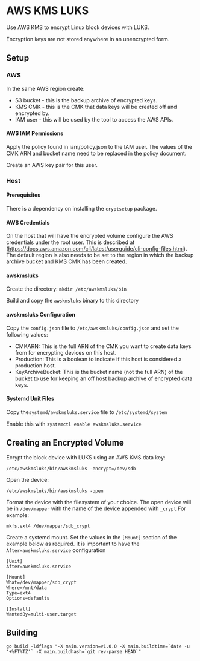 # AWS KMS LUKS

Use AWS KMS to encrypt Linux block devices with LUKS.

Encryption keys are not stored anywhere in an unencrypted form.

## Setup
### AWS
In the same AWS region create:
* S3 bucket - this is the backup archive of encrypted keys.
* KMS CMK - this is the CMK that data keys will be created off and encrypted by.
* IAM user - this will be used by the tool to access the AWS APIs.

#### AWS IAM Permissions
Apply the policy found in iam/policy.json to the IAM user. The values of the CMK ARN and bucket name need to be replaced in the policy document.

Create an AWS key pair for this user.

### Host

#### Prerequisites
There is a dependency on installing the ``cryptsetup`` package.

#### AWS Credentials
On the host that will have the encrypted volume configure the AWS credentials under the root user.
This is described at (https://docs.aws.amazon.com/cli/latest/userguide/cli-config-files.html).
The default region is also needs to be set to the region in which the backup archive bucket and KMS CMK has been created.

#### awskmsluks 
Create the directory: ``mkdir /etc/awskmsluks/bin``

Build and copy the ``awskmsluks`` binary to this directory

#### awskmsluks Configuration
Copy the ``config.json`` file to ``/etc/awskmsluks/config.json`` and set the following values:

* CMKARN: This is the full ARN of the CMK you want to create data keys from for encrypting devices on this host.
* Production: This is a boolean to indicate if this host is considered a production host.
* KeyArchiveBucket: This is the bucket name (not the full ARN) of the bucket to use for keeping an off host backup archive of encrypted data keys.

#### Systemd Unit Files
Copy the``systemd/awskmsluks.service`` file to ``/etc/systemd/system``

Enable this with ``systemctl enable awskmsluks.service``

## Creating an Encrypted Volume
Ecrypt the block device with LUKS using an AWS KMS data key:

```/etc/awskmsluks/bin/awskmsluks -encrypt=/dev/sdb```

Open the device:

```/etc/awskmsluks/bin/awskmsluks -open```

Format the device with the filesystem of your choice.
The open device will be in ``/dev/mapper`` with the name of the device appended with ``_crypt``
For example: 

```mkfs.ext4 /dev/mapper/sdb_crypt```

Create a systemd mount. Set the values in the ``[Mount]`` section of the example below as required.
It is important to have the ``After=awskmsluks.service`` configuration

```
[Unit]
After=awskmsluks.service

[Mount]
What=/dev/mapper/sdb_crypt
Where=/mnt/data
Type=ext4
Options=defaults

[Install]
WantedBy=multi-user.target
```

## Building
```
go build -ldflags "-X main.version=v1.0.0 -X main.buildtime=`date -u '+%FT%TZ'` -X main.buildhash=`git rev-parse HEAD`"
```
